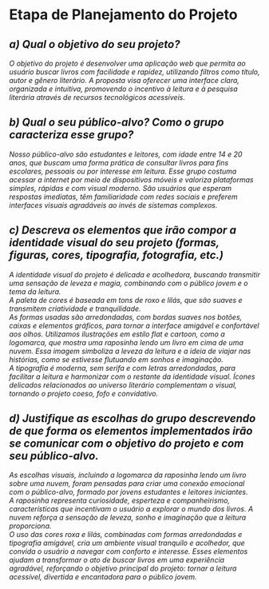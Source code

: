 # Etapa de Planejamento do Projeto

## *a) Qual o objetivo do seu projeto?*

_O objetivo do projeto é desenvolver uma aplicação web que permita ao usuário buscar livros
com facilidade e rapidez, utilizando filtros como título, autor e gênero literário. A proposta visa
oferecer uma interface clara, organizada e intuitiva, promovendo o incentivo à leitura e à
pesquisa literária através de recursos tecnológicos acessíveis._

## *b) Qual o seu público-alvo? Como o grupo caracteriza esse grupo?*

_Nosso público-alvo são estudantes e leitores, com idade entre 14 e 20 anos, que buscam uma
forma prática de consultar livros para fins escolares, pessoais ou por interesse em leitura. Esse
grupo costuma acessar a internet por meio de dispositivos móveis e valoriza plataformas
simples, rápidas e com visual moderno. São usuários que esperam respostas imediatas, têm
familiaridade com redes sociais e preferem interfaces visuais agradáveis ao invés de sistemas
complexos._

## *c) Descreva os elementos que irão compor a identidade visual do seu projeto (formas, figuras, cores, tipografia, fotografia, etc.)*

_A identidade visual do projeto é delicada e acolhedora, buscando transmitir uma sensação de
leveza e magia, combinando com o público jovem e o tema da leitura.<br> A paleta de cores é
baseada em tons de roxo e lilás, que são suaves e transmitem criatividade e tranquilidade.<br> As formas usadas são arredondadas, com bordas suaves nos botões, caixas e elementos
gráficos, para tornar a interface amigável e confortável aos olhos. Utilizamos ilustrações em
estilo flat e cartoon, como a logomarca, que mostra uma raposinha lendo um livro em cima de
uma nuvem. Essa imagem simboliza a leveza da leitura e a ideia de viajar nas histórias, como
se estivesse flutuando em sonhos e imaginação.<br>
A tipografia é moderna, sem serifa e com letras arredondadas, para facilitar a leitura e
harmonizar com o restante da identidade visual. Ícones delicados relacionados ao universo
literário complementam o visual, tornando o projeto coeso, fofo e convidativo._

## *d) Justifique as escolhas do grupo descrevendo de que forma os elementos implementados irão se comunicar com o objetivo do projeto e com seu público-alvo.*

_As escolhas visuais, incluindo a logomarca da raposinha lendo um livro sobre uma nuvem, foram pensadas para criar uma conexão emocional com o público-alvo, formado por jovens
estudantes e leitores iniciantes.<br> A raposinha representa curiosidade, esperteza e
companheirismo, características que incentivam o usuário a explorar o mundo dos livros. A
nuvem reforça a sensação de leveza, sonho e imaginação que a leitura proporciona.<br>
O uso das cores roxa e lilás, combinadas com formas arredondadas e tipografia amigável, cria
um ambiente visual tranquilo e acolhedor, que convida o usuário a navegar com conforto e interesse. Esses elementos ajudam a transformar o ato de buscar livros em uma experiência
agradável, reforçando o objetivo principal do projeto: tornar a leitura acessível, divertida e
encantadora para o público jovem._



